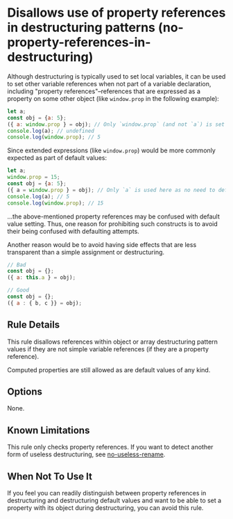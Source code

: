 # Disallows use of property references in destructuring patterns (no-property-references-in-destructuring)

Although destructuring is typically used to set local variables, it can
be used to set other variable references when not part of a variable
declaration, including "property references"–references that are expressed as
a property on some other object (like `window.prop` in the following example):

```js
let a;
const obj = {a: 5};
({ a: window.prop } = obj); // Only `window.prop` (and not `a`) is set here
console.log(a); // undefined
console.log(window.prop); // 5
```

Since extended expressions (like `window.prop`) would be more commonly expected
as part of default values:

```js
let a;
window.prop = 15;
const obj = {a: 5};
({ a = window.prop } = obj); // Only `a` is used here as no need to default
console.log(a); // 5
console.log(window.prop); // 15
```

...the above-mentioned property references may be confused with default value
setting. Thus, one reason for prohibiting such constructs is to avoid
their being confused with defaulting attempts.

Another reason would be to avoid having side effects that are less transparent
than a simple assignment or destructuring.

```js
// Bad
const obj = {};
({ a: this.a } = obj);

// Good
const obj = {};
({ a : { b, c }} = obj);
```

## Rule Details

This rule disallows references within object or array destructuring pattern
values if they are not simple variable references (if they are a property
reference).

Computed properties are still allowed as are default values of any kind.

## Options

None.

## Known Limitations

This rule only checks property references. If you want to detect another form
of useless destructuring, see [no-useless-rename](no-useless-rename.md).

## When Not To Use It

If you feel you can readily distinguish between property references in
destructuring and destructuring default values and want to be able to set
a property with its object during destructuring, you can avoid this rule.
